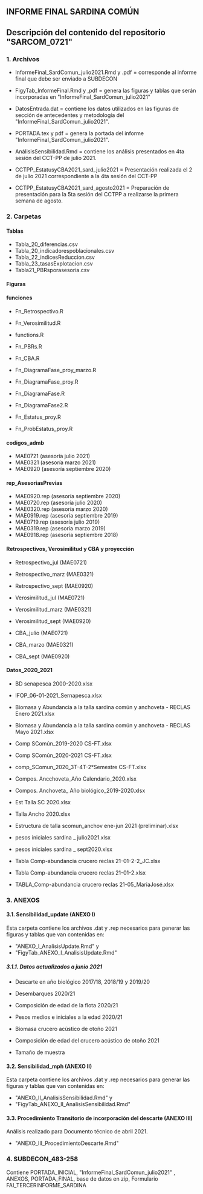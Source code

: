 
## INFORME FINAL SARDINA COMÚN

## Descripción del contenido del repositorio "SARCOM_0721"

### 1. Archivos

* InformeFinal_SardComun_julio2021.Rmd y .pdf = corresponde al informe final que debe ser enviado a SUBDECON

* FigyTab_InformeFinal.Rmd y ,pdf = genera las figuras y tablas que serán incorporadas en "InformeFinal_SardComun_julio2021"

* DatosEntrada.dat = contiene los datos utilizados en las figuras de sección de antecedentes y metodología del "InformeFinal_SardComun_julio2021".

* PORTADA.tex y pdf = genera la portada del informe "InformeFinal_SardComun_julio2021".

* AnálisisSensibilidad.Rmd = contiene los análisis presentados en 4ta sesión del CCT-PP de julio 2021. 

* CCTPP_EstatusyCBA2021_sard_julio2021 = Presentación realizada el 2 de julio 2021 correspondiente a la 4ta sesión del CCT-PP

* CCTPP_EstatusyCBA2021_sard_agosto2021 = Preparación de presentación para la 5ta sesión del CCTPP a realizarse la primera semana de agosto.

### 2. Carpetas

#### Tablas
* Tabla_20_diferencias.csv
* Tabla_20_indicadorespoblacionales.csv
* Tabla_22_indicesReduccion.csv
* Tabla_23_tasasExplotacion.csv
* Tabla21_PBRsporasesoria.csv

#### Figuras

#### funciones

- Fn_Retrospectivo.R
- Fn_Verosimilitud.R
- functions.R
- Fn_PBRs.R
- Fn_CBA.R

- Fn_DiagramaFase_proy_marzo.R
- Fn_DiagramaFase_proy.R
- Fn_DiagramaFase.R
- Fn_DiagramaFase2.R
- Fn_Estatus_proy.R
- Fn_ProbEstatus_proy.R


#### codigos_admb

- MAE0721 (asesoría julio 2021)
- MAE0321 (asesoría marzo 2021)
- MAE0920 (asesoría septiembre 2020)

#### rep_AsesoriasPrevias

- MAE0920.rep (asesoría septiembre 2020)
- MAE0720.rep (asesoría julio 2020)
- MAE0320.rep (asesoría marzo 2020)
- MAE0919.rep (asesoría septiembre 2019)
- MAE0719.rep (asesoría julio 2019)
- MAE0319.rep (asesoría marzo 2019)
- MAE0918.rep (asesoría septiembre 2018)

#### Retrospectivos, Verosimilitud y CBA y proyección

- Retrospectivo_jul  (MAE0721)
- Retrospectivo_marz (MAE0321)
- Retrospectivo_sept (MAE0920)

- Verosimilitud_jul (MAE0721)
- Verosimilitud_marz (MAE0321)
- Verosimilitud_sept (MAE0920)

- CBA_julio (MAE0721)
- CBA_marzo (MAE0321)
- CBA_sept (MAE0920)

#### Datos_2020_2021

- BD senapesca 2000-2020.xlsx
- IFOP_06-01-2021_Sernapesca.xlsx

- Biomasa y Abundancia a la talla sardina común y anchoveta - RECLAS Enero 2021.xlsx
- Biomasa y Abundancia a la talla sardina común y anchoveta - RECLAS Mayo 2021.xlsx

- Comp SComún_2019-2020 CS-FT.xlsx
- Comp SComún_2020-2021 CS-FT.xlsx
- comp_SComun_2020_3T-4T-2°Semestre CS-FT.xlsx
- Compos. Ancchoveta_Año Calendario_2020.xlsx
- Compos. Anchoveta_ Año biológico_2019-2020.xlsx

- Est Talla SC 2020.xlsx
- Talla Ancho 2020.xlsx
- Estructura de talla scomun_anchov ene-jun 2021 (preliminar).xlsx

- pesos iniciales sardina _ julio2021.xlsx
- pesos iniciales sardina _ sept2020.xlsx

- Tabla Comp-abundancia crucero reclas 21-01-2-2_JC.xlsx
- Tabla Comp-abundancia crucero reclas 21-01-2.xlsx
- TABLA_Comp-abundancia crucero reclas 21-05_MariaJosé.xlsx



### 3. ANEXOS

#### 3.1. Sensibilidad_update (ANEXO I)

Esta carpeta contiene los archivos .dat y .rep necesarios para generar las figuras y tablas que van contenidas en:

- "ANEXO_I_AnalisisUpdate.Rmd" y 
- "FigyTab_ANEXO_I_AnalisisUpdate.Rmd"


##### 3.1.1. Datos actualizados a junio 2021

- Descarte en año biológico 2017/18, 2018/19 y 2019/20
- Desembarques 2020/21
- Composición de edad de la flota 2020/21
- Pesos medios e iniciales a la edad 2020/21

- Biomasa crucero acústico de otoño 2021
- Composición de edad del crucero acústico de otoño 2021
- Tamaño de muestra

#### 3.2. Sensibilidad_mph (ANEXO II)

Esta carpeta contiene los archivos .dat y .rep necesarios para generar las figuras y tablas que van contenidas en:

- "ANEXO_II_AnalisisSensibilidad.Rmd" y 
- "FigyTab_ANEXO_II_AnalisisSensibilidad.Rmd"

#### 3.3. Procedimiento Transitorio de incorporación del descarte (ANEXO III)

Análisis realizado para Documento técnico de abril 2021.

- "ANEXO_III_ProcedimientoDescarte.Rmd" 


### 4. SUBDECON_483-258
 Contiene PORTADA_INICIAL, "InformeFinal_SardComun_julio2021" , ANEXOS, PORTADA_FINAL, base de datos en zip, Formulario FAI_TERCERINFORME_SARDINA

